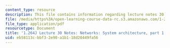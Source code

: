 ```yaml
---
content_type: resource
description: This file contains information regarding lecture notes 30.
file: /media/https%3A/open-learning-course-data-rc.s3.amazonaws.com/1-264j-database-internet-and-systems-integration-technologies-fall-2013/eb58113cbbf32e90a1b118d20449fa56_MIT1_264JF13_lect_30.pdf
file_type: application/pdf
resourcetype: Document
title: '1.264J Lecture 30 Notes: Networks: System architecture, part 1'
uid: eb58113c-bbf3-2e90-a1b1-18d20449fa56
---
```

